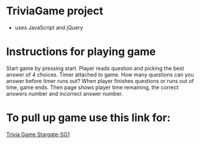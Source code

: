 # TriviaGame project 
* uses JavaScript and jQuery

# Instructions for playing game
Start game by pressing start.
Player reads question and picking the best answer of 4 choices.
Timer attached to game. How many questions can you answer before timer runs out?
When player finishes questions or runs out of time, game ends. 
Then page shows player time remaining, the correct answers number and incorrect answer number.

# To pull up game use this link for: 

[Trivia Game Stargate-SG1](https://clark1472.github.io/TriviaGame/)